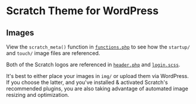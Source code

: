 # Scratch Theme for WordPress

## Images

View the `scratch_meta()` function in [`functions.php`](https://github.com/zackphilipps/scratch-theme/blob/master/functions.php) to see how the `startup/` and `touch/` image files are referenced.

Both of the Scratch logos are referenced in [`header.php`](https://github.com/zackphilipps/scratch-theme/blob/master/header.php) and [`login.scss`](https://github.com/zackphilipps/scratch-theme/blob/master/scss/login.scss).

It's best to either place your images in `img/` or upload them via WordPress. If you choose the latter, and you've installed & activated Scratch's recommended plugins, you are also taking advantage of automated image resizing and optimization.
